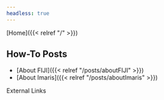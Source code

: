 ```yaml
---
headless: true
---
```


[Home]({{< relref "/" >}})


## How-To Posts
- [About FIJI]({{< relref "/posts/aboutFIJI" >}})
- [About Imaris]({{< relref "/posts/aboutImaris" >}})


External Links